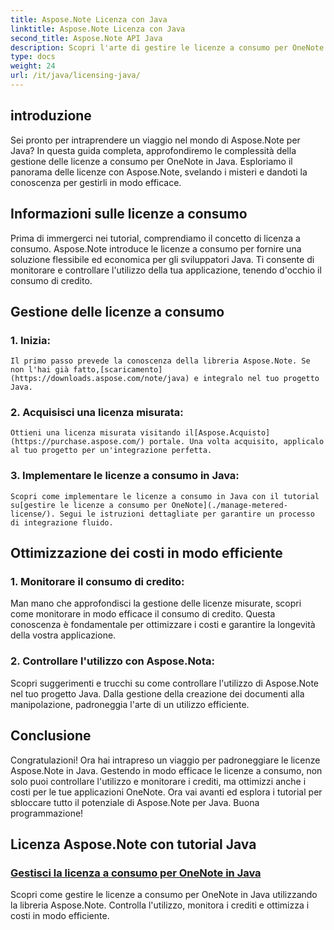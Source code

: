 ```yaml
---
title: Aspose.Note Licenza con Java
linktitle: Aspose.Note Licenza con Java
second_title: Aspose.Note API Java
description: Scopri l'arte di gestire le licenze a consumo per OneNote in Java con Aspose.Note. Controlla in modo efficace l'utilizzo, monitora i crediti e ottimizza i costi.
type: docs
weight: 24
url: /it/java/licensing-java/
---
```

## introduzione

Sei pronto per intraprendere un viaggio nel mondo di Aspose.Note per Java? In questa guida completa, approfondiremo le complessità della gestione delle licenze a consumo per OneNote in Java. Esploriamo il panorama delle licenze con Aspose.Note, svelando i misteri e dandoti la conoscenza per gestirli in modo efficace.

## Informazioni sulle licenze a consumo

Prima di immergerci nei tutorial, comprendiamo il concetto di licenza a consumo. Aspose.Note introduce le licenze a consumo per fornire una soluzione flessibile ed economica per gli sviluppatori Java. Ti consente di monitorare e controllare l'utilizzo della tua applicazione, tenendo d'occhio il consumo di credito.

## Gestione delle licenze a consumo

### 1. Inizia:
    Il primo passo prevede la conoscenza della libreria Aspose.Note. Se non l'hai già fatto,[scaricamento](https://downloads.aspose.com/note/java) e integralo nel tuo progetto Java.

### 2. Acquisisci una licenza misurata:
    Ottieni una licenza misurata visitando il[Aspose.Acquisto](https://purchase.aspose.com/) portale. Una volta acquisito, applicalo al tuo progetto per un'integrazione perfetta.

### 3. Implementare le licenze a consumo in Java:
    Scopri come implementare le licenze a consumo in Java con il tutorial su[gestire le licenze a consumo per OneNote](./manage-metered-license/). Segui le istruzioni dettagliate per garantire un processo di integrazione fluido.

## Ottimizzazione dei costi in modo efficiente

### 1. Monitorare il consumo di credito:
   Man mano che approfondisci la gestione delle licenze misurate, scopri come monitorare in modo efficace il consumo di credito. Questa conoscenza è fondamentale per ottimizzare i costi e garantire la longevità della vostra applicazione.

### 2. Controllare l'utilizzo con Aspose.Nota:
   Scopri suggerimenti e trucchi su come controllare l'utilizzo di Aspose.Note nel tuo progetto Java. Dalla gestione della creazione dei documenti alla manipolazione, padroneggia l'arte di un utilizzo efficiente.

## Conclusione

Congratulazioni! Ora hai intrapreso un viaggio per padroneggiare le licenze Aspose.Note in Java. Gestendo in modo efficace le licenze a consumo, non solo puoi controllare l'utilizzo e monitorare i crediti, ma ottimizzi anche i costi per le tue applicazioni OneNote. Ora vai avanti ed esplora i tutorial per sbloccare tutto il potenziale di Aspose.Note per Java. Buona programmazione!
## Licenza Aspose.Note con tutorial Java
### [Gestisci la licenza a consumo per OneNote in Java](./manage-metered-license/)
Scopri come gestire le licenze a consumo per OneNote in Java utilizzando la libreria Aspose.Note. Controlla l'utilizzo, monitora i crediti e ottimizza i costi in modo efficiente.